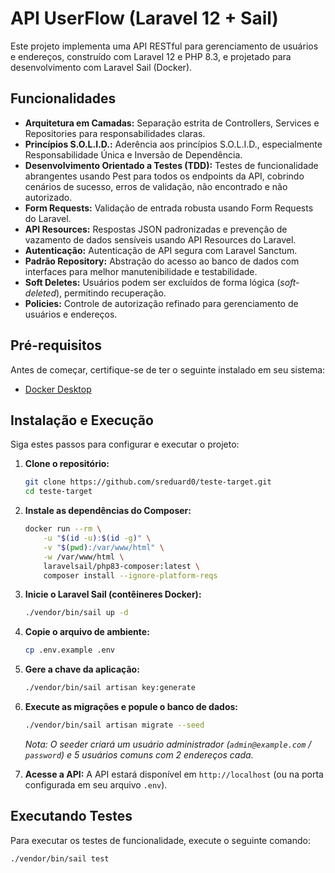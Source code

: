 # API UserFlow (Laravel 12 + Sail)

Este projeto implementa uma API RESTful para gerenciamento de usuários e endereços, construído com Laravel 12 e PHP 8.3, e projetado para desenvolvimento com Laravel Sail (Docker).

## Funcionalidades

-   **Arquitetura em Camadas:** Separação estrita de Controllers, Services e Repositories para responsabilidades claras.
-   **Princípios S.O.L.I.D.:** Aderência aos princípios S.O.L.I.D., especialmente Responsabilidade Única e Inversão de Dependência.
-   **Desenvolvimento Orientado a Testes (TDD):** Testes de funcionalidade abrangentes usando Pest para todos os endpoints da API, cobrindo cenários de sucesso, erros de validação, não encontrado e não autorizado.
-   **Form Requests:** Validação de entrada robusta usando Form Requests do Laravel.
-   **API Resources:** Respostas JSON padronizadas e prevenção de vazamento de dados sensíveis usando API Resources do Laravel.
-   **Autenticação:** Autenticação de API segura com Laravel Sanctum.
-   **Padrão Repository:** Abstração do acesso ao banco de dados com interfaces para melhor manutenibilidade e testabilidade.
-   **Soft Deletes:** Usuários podem ser excluídos de forma lógica (*soft-deleted*), permitindo recuperação.
-   **Policies:** Controle de autorização refinado para gerenciamento de usuários e endereços.

## Pré-requisitos

Antes de começar, certifique-se de ter o seguinte instalado em seu sistema:

-   [Docker Desktop](https://www.docker.com/products/docker-desktop)

## Instalação e Execução

Siga estes passos para configurar e executar o projeto:

1.  **Clone o repositório:**
    ```bash
    git clone https://github.com/sreduard0/teste-target.git
    cd teste-target
    ```

2.  **Instale as dependências do Composer:**
    ```bash
    docker run --rm \
        -u "$(id -u):$(id -g)" \
        -v "$(pwd):/var/www/html" \
        -w /var/www/html \
        laravelsail/php83-composer:latest \
        composer install --ignore-platform-reqs
    ```

3.  **Inicie o Laravel Sail (contêineres Docker):**
    ```bash
    ./vendor/bin/sail up -d
    ```

4.  **Copie o arquivo de ambiente:**
    ```bash
    cp .env.example .env
    ```

5.  **Gere a chave da aplicação:**
    ```bash
    ./vendor/bin/sail artisan key:generate
    ```

6.  **Execute as migrações e popule o banco de dados:**
    ```bash
    ./vendor/bin/sail artisan migrate --seed
    ```

    *Nota: O seeder criará um usuário administrador (`admin@example.com` / `password`) e 5 usuários comuns com 2 endereços cada.*

7.  **Acesse a API:**
    A API estará disponível em `http://localhost` (ou na porta configurada em seu arquivo `.env`).

## Executando Testes

Para executar os testes de funcionalidade, execute o seguinte comando:

```bash
./vendor/bin/sail test
